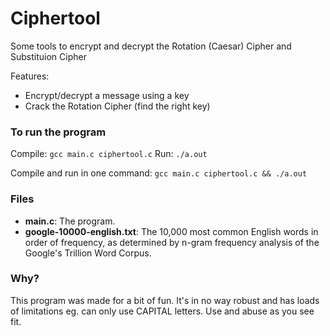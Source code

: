 # Ciphertool
Some tools to encrypt and decrypt the Rotation (Caesar) Cipher and Substituion Cipher

Features:
 - Encrypt/decrypt a message using a key
 - Crack the Rotation Cipher (find the right key)

### To run the program
Compile: `gcc main.c ciphertool.c`
Run: `./a.out`

Compile and run in one command: `gcc main.c ciphertool.c && ./a.out`


### Files
 - **main.c**: The program.
 - **google-10000-english.txt**: The 10,000 most common English words in order of frequency, as determined by n-gram frequency analysis of the Google's Trillion Word Corpus.


### Why?
This program was made for a bit of fun. It's in no way robust and has loads of limitations eg. can only use CAPITAL letters.
Use and abuse as you see fit.
